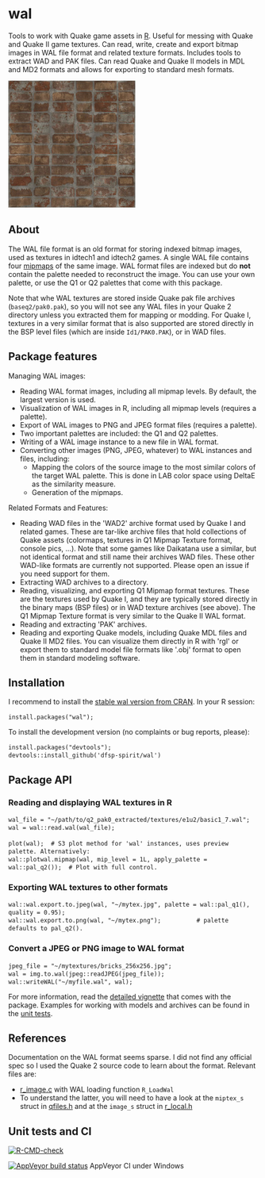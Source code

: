 # wal
Tools to work with Quake game assets in [R](https://www.r-project.org/). Useful for messing with Quake and Quake II game textures. Can read, write, create and export bitmap images in WAL file format and related texture formats. Includes tools to extract WAD and PAK files. Can read Quake and Quake II models in MDL and MD2 formats and allows for exporting to standard mesh formats.

![Vis](./vignettes/Bricks050_256_Color.jpg?raw=true "Example Game texture.")

## About

The WAL file format is an old format for storing indexed bitmap images, used as textures in idtech1 and idtech2 games. A single WAL file contains four [mipmaps](https://en.wikipedia.org/wiki/Mipmap) of the same image. WAL format files are indexed but do **not** contain the palette needed to reconstruct the image. You can use your own palette, or use the Q1 or Q2 palettes that come with this package.

Note that whe WAL textures are stored inside Quake pak file archives (`baseq2/pak0.pak`), so you will not see any WAL files in your Quake 2 directory unless you extracted them for mapping or modding. For Quake I, textures in a very similar format that is also supported are stored directly in the BSP level files (which are inside `Id1/PAK0.PAK`), or in WAD files.


## Package features

Managing WAL images:

* Reading WAL format images, including all mipmap levels. By default, the largest version is used.
* Visualization of WAL images in R, including all mipmap levels (requires a palette).
* Export of WAL images to PNG and JPEG format files (requires a palette).
* Two important palettes are included: the Q1 and Q2 palettes.
* Writing of a WAL image instance to a new file in WAL format.
* Converting other images (PNG, JPEG, whatever) to WAL instances and files, including:
  * Mapping the colors of the source image to the most similar colors of the target WAL palette. This is done in LAB color space using DeltaE as the similarity measure.
  * Generation of the mipmaps.

Related Formats and Features:

* Reading WAD files in the 'WAD2' archive format used by Quake I and related games. These are tar-like archive files that hold collections of Quake assets (colormaps, textures in Q1 Mipmap Texture format, console pics, ...). Note that some games like Daikatana use a similar, but not identical format and still name their archives WAD files. These other WAD-like formats are currently not supported. Please open an issue if you need support for them.
* Extracting WAD archives to a directory.
* Reading, visualizing, and exporting Q1 Mipmap format textures. These are the textures used by Quake I, and they are typically stored directly in the binary maps (BSP files) or in WAD texture archives (see above). The Q1 Mipmap Texture format is very similar to the Quake II WAL format.
* Reading and extracting 'PAK' archives.
* Reading and exporting Quake models, including Quake MDL files and Quake II MD2 files. You can visualize them directly in R with 'rgl' or export them to standard model file formats like '.obj' format to open them in standard modeling software.


## Installation

I recommend to install the [stable wal version from CRAN](https://cran.r-project.org/package=wal). In your R session:

    install.packages("wal");


To install the development version (no complaints or bug reports, please):

    install.packages("devtools");
    devtools::install_github('dfsp-spirit/wal')


## Package API

### Reading and displaying WAL textures in R

    wal_file = "~/path/to/q2_pak0_extracted/textures/e1u2/basic1_7.wal";
    wal = wal::read.wal(wal_file);
    
    plot(wal);  # S3 plot method for 'wal' instances, uses preview palette. Alternatively:
    wal::plotwal.mipmap(wal, mip_level = 1L, apply_palette = wal::pal_q2());  # Plot with full control.

### Exporting WAL textures to other formats
    
    wal::wal.export.to.jpeg(wal, "~/mytex.jpg", palette = wal::pal_q1(), quality = 0.95);
    wal::wal.export.to.png(wal, "~/mytex.png");          # palette defaults to pal_q2().
    
    
### Convert a JPEG or PNG image to WAL format

    jpeg_file = "~/mytextures/bricks_256x256.jpg";
    wal = img.to.wal(jpeg::readJPEG(jpeg_file));
    wal::writeWAL("~/myfile.wal", wal);

For more information, read the [detailed vignette](https://cran.r-project.org/web/packages/wal/vignettes/wal.html) that comes with the package. Examples for working with models and archives can be found in the [unit tests](./tests/testthat/).

## References

Documentation on the WAL format seems sparse. I did not find any official spec so I used the Quake 2 source code to learn about the format. Relevant files are:

* [r_image.c](https://github.com/id-Software/Quake-2/blob/master/ref_soft/r_image.c) with WAL loading function `R_LoadWal`
* To understand the latter, you will need to have a look at the `miptex_s` struct in [qfiles.h](https://github.com/id-Software/Quake-2/blob/master/qcommon/qfiles.h) and at the `image_s` struct in [r_local.h](https://github.com/id-Software/Quake-2/blob/master/ref_soft/r_local.h)

## Unit tests and CI

<!-- badges: start -->
[![R-CMD-check](https://github.com/dfsp-spirit/wal/workflows/R-CMD-check/badge.svg)](https://github.com/dfsp-spirit/wal/actions)

[![AppVeyor build status](https://ci.appveyor.com/api/projects/status/github/dfsp-spirit/wal?branch=master&svg=true)](https://ci.appveyor.com/project/dfsp-spirit/wal) AppVeyor CI under Windows
<!-- badges: end -->


